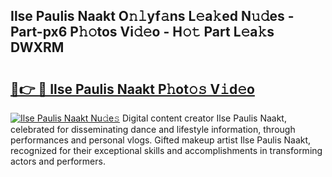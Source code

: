 ## Ilse Paulis Naakt O𝚗𝚕yf𝚊ns L𝚎a𝚔ed N𝚞𝚍es - Part-px6 P𝚑𝚘tos Vi𝚍𝚎o - H𝚘𝚝 Part L𝚎a𝚔s DWXRM

# <h2><a href="http://kf7a6wk.oniu.top/?m=Ilse+Paulis+Naakt">🔗👉 🔴 Ilse Paulis Naakt P𝚑ot𝚘𝚜 V𝚒d𝚎o</a></h2>

[![Ilse Paulis Naakt Nu𝚍e𝚜](https://i.imgur.com/0qMVB7G.gif)](http://kf7a6wk.oniu.top/?m=Ilse+Paulis+Naakt)
Digital content creator Ilse Paulis Naakt, celebrated for disseminating dance and lifestyle information, through performances and personal vlogs. Gifted makeup artist Ilse Paulis Naakt, recognized for their exceptional skills and accomplishments in transforming actors and performers.  
